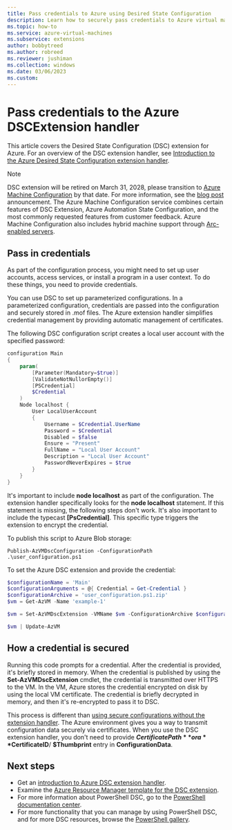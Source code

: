 ```yaml
---
title: Pass credentials to Azure using Desired State Configuration
description: Learn how to securely pass credentials to Azure virtual machines using PowerShell Desired State Configuration (DSC).
ms.topic: how-to
ms.service: azure-virtual-machines
ms.subservice: extensions
author: bobbytreed
ms.author: robreed
ms.reviewer: jushiman
ms.collection: windows
ms.date: 03/06/2023
ms.custom:
---
```

# Pass credentials to the Azure DSCExtension handler

This article covers the Desired State Configuration (DSC) extension for Azure. For an overview of the DSC extension handler, see [Introduction to the Azure Desired State Configuration extension handler](dsc-overview.md).

> [!NOTE]
> DSC extension will be retired on March 31, 2028, please transition to
> [Azure Machine Configuration](/azure/governance/machine-configuration/overview) by that date.
> For more information, see the [blog post](https://azure.microsoft.com/updates/?id=485828)
> announcement. The Azure Machine Configuration service combines certain features of DSC Extension, Azure
> Automation State Configuration, and the most commonly requested features from customer feedback.
> Azure Machine Configuration also includes hybrid machine support through
> [Arc-enabled servers](/azure/azure-arc/servers/overview).

## Pass in credentials

As part of the configuration process, you might need to set up user accounts, access services, or install a program in a user context. To do these things, you need to provide credentials.

You can use DSC to set up parameterized configurations. In a parameterized configuration, credentials are passed into the configuration and securely stored in .mof files. The Azure extension handler simplifies credential management by providing automatic management of certificates.

The following DSC configuration script creates a local user account with the specified password:

```powershell
configuration Main
{
    param(
        [Parameter(Mandatory=$true)]
        [ValidateNotNullorEmpty()]
        [PSCredential]
        $Credential
    )
    Node localhost {
        User LocalUserAccount
        {
            Username = $Credential.UserName
            Password = $Credential
            Disabled = $false
            Ensure = "Present"
            FullName = "Local User Account"
            Description = "Local User Account"
            PasswordNeverExpires = $true
        }
    }
}
```

It's important to include **node localhost** as part of the configuration. The extension handler specifically looks for the **node localhost** statement. If this statement is missing, the following steps don't work. It's also important to include the typecast **[PsCredential]**. This specific type triggers the extension to encrypt the credential.

To publish this script to Azure Blob storage:

`Publish-AzVMDscConfiguration -ConfigurationPath .\user_configuration.ps1`

To set the Azure DSC extension and provide the credential:

```powershell
$configurationName = 'Main'
$configurationArguments = @{ Credential = Get-Credential }
$configurationArchive = 'user_configuration.ps1.zip'
$vm = Get-AzVM -Name 'example-1'

$vm = Set-AzVMDscExtension -VMName $vm -ConfigurationArchive $configurationArchive -ConfigurationName $configurationName -ConfigurationArgument @configurationArguments

$vm | Update-AzVM
```

## How a credential is secured

Running this code prompts for a credential. After the credential is provided, it's briefly stored in memory. When the credential is published by using the **Set-AzVMDscExtension** cmdlet, the credential is transmitted over HTTPS to the VM. In the VM, Azure stores the credential encrypted on disk by using the local VM certificate. The credential is briefly decrypted in memory, and then it's re-encrypted to pass it to DSC.

This process is different than [using secure configurations without the extension handler](/powershell/dsc/pull-server/securemof). The Azure environment gives you a way to transmit configuration data securely via certificates. When you use the DSC extension handler, you don't need to provide **$CertificatePath** or a **$CertificateID**/ **$Thumbprint** entry in **ConfigurationData**.

## Next steps

- Get an [introduction to Azure DSC extension handler](dsc-overview.md).
- Examine the [Azure Resource Manager template for the DSC extension](dsc-template.md).
- For more information about PowerShell DSC, go to the [PowerShell documentation center](/powershell/dsc/overview/).
- For more functionality that you can manage by using PowerShell DSC, and for more DSC resources, browse the [PowerShell gallery](https://www.powershellgallery.com/packages?q=DscResource&x=0&y=0).
